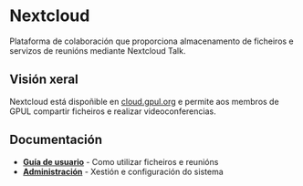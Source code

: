 # Nextcloud

Plataforma de colaboración que proporciona almacenamento de ficheiros e servizos de reunións mediante Nextcloud Talk.

## Visión xeral

Nextcloud está dispoñible en <a href="https://cloud.gpul.org" target="_blank">cloud.gpul.org</a> e permite aos membros de GPUL compartir ficheiros e realizar videoconferencias.

## Documentación

- **[Guía de usuario](./user-guide)** - Como utilizar ficheiros e reunións
- **[Administración](./admin)** - Xestión e configuración do sistema

